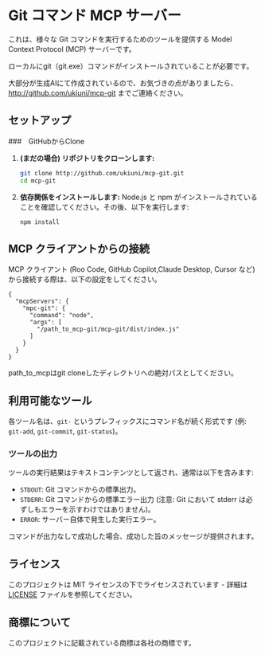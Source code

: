# Git コマンド MCP サーバー

これは、様々な Git コマンドを実行するためのツールを提供する Model Context Protocol (MCP) サーバーです。

ローカルにgit（git.exe）コマンドがインストールされていることが必要です。

大部分が生成AIにて作成されているので、お気づきの点がありましたら、http://github.com/ukiuni/mcp-git までご連絡ください。

## セットアップ

###　GitHubからClone
1.  **(まだの場合) リポジトリをクローンします:**
    ```bash
    git clone http://github.com/ukiuni/mcp-git.git
    cd mcp-git
    ```
2.  **依存関係をインストールします:**
    Node.js と npm がインストールされていることを確認してください。その後、以下を実行します:
    ```bash
    npm install
    ```

## MCP クライアントからの接続

MCP クライアント (Roo Code, GitHub Copilot,Claude Desktop, Cursor など) から接続する際は、以下の設定をしてください。

```
{
  "mcpServers": {
    "mpc-git": {
      "command": "node",
      "args": [
        "/path_to_mcp-git/mcp-git/dist/index.js"
      ]
    }
  }
}
```

path_to_mcpはgit cloneしたディレクトリへの絶対パスとしてください。

## 利用可能なツール
各ツール名は、`git-` というプレフィックスにコマンド名が続く形式です (例: `git-add`, `git-commit`, `git-status`)。

### ツールの出力
ツールの実行結果はテキストコンテンツとして返され、通常は以下を含みます:

*   `STDOUT`: Git コマンドからの標準出力。
*   `STDERR`: Git コマンドからの標準エラー出力 (注意: Git において stderr は必ずしもエラーを示すわけではありません)。
*   `ERROR`: サーバー自体で発生した実行エラー。

コマンドが出力なしで成功した場合、成功した旨のメッセージが提供されます。

## ライセンス

このプロジェクトは MIT ライセンスの下でライセンスされています - 詳細は [LICENSE](LICENSE) ファイルを参照してください。

## 商標について
このプロジェクトに記載されている商標は各社の商標です。